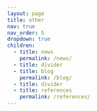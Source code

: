 ```yaml
---
layout: page
title: other
nav: true
nav_order: 5
dropdown: true
children:
  - title: news
    permalink: /news/
  - title: divider
  - title: blog
    permalink: /blog/
  - title: divider
  - title: references
    permalink: /references/
---
```

